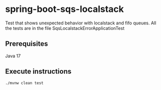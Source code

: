 # spring-boot-sqs-localstack
Test that shows unexpected behavior with localstack and fifo queues. All the tests are in the file SqsLocalstackErrorApplicationTest

## Prerequisites ##
Java 17

## Execute instructions ##
```./mvnw clean test```